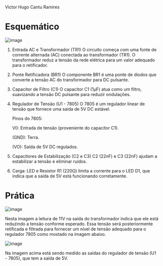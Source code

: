 Victor Hugo Cantu Ramires

# Esquemático

![image](https://github.com/user-attachments/assets/240c4c9a-daa2-4c80-80cd-259eea4ab55d)



1. Entrada AC e Transformador (TR1)
O circuito começa com uma fonte de corrente alternada (AC) conectada ao transformador (TR1).
O transformador reduz a tensão da rede elétrica para um valor adequado para o retificador.

2. Ponte Retificadora (BR1)
O componente BR1 é uma ponte de diodos que converte a tensão AC do transformador para DC pulsante.

3. Capacitor de Filtro (C1)
O capacitor C1 (1µF) atua como um filtro, suavizando a tensão DC pulsante para reduzir ondulações.

4. Regulador de Tensão (U1 - 7805)
O 7805 é um regulador linear de tensão que fornece uma saída de 5V DC estável.

   Pinos do 7805:

   VI): Entrada de tensão (proveniente do capacitor C1).
  
   (GND): Terra.
 
   (VO): Saída de 5V DC regulados.

5. Capacitores de Estabilização (C2 e C3)
C2 (22nF) e C3 (22nF) ajudam a estabilizar a tensão e eliminar ruídos.

7. Carga: LED e Resistor
R1 (220Ω) limita a corrente para o LED D1, que indica que a saída de 5V está funcionando corretamente.

# Prática

![image](https://github.com/user-attachments/assets/9dac70ed-8499-4922-93b5-ba44495e887f)

Nesta imagem a leitura de 11V na saída do transformador indica que ele está reduzindo a tensão conforme esperado. Essa tensão será posteriormente retificada e filtrada para fornecer um nível de tensão adequado para o regulador 7805 como mostado na imagem abaixo.

![image](https://github.com/user-attachments/assets/e43f1fe4-4e44-465c-abfb-5b5d334225dd)

Na imagem acima está sendo medido as saídas do regulador de tensão (U1 - 7805), que tem a saída de 5V.



